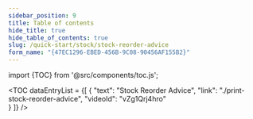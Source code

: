 ```yaml
---
sidebar_position: 9
title: Table of contents
hide_title: true
hide_table_of_contents: true 
slug: /quick-start/stock/stock-reorder-advice
form_name: "{47EC1296-EBED-456B-9C08-90456AF155B2}"
---
```


import {TOC} from '@src/components/toc.js';

<TOC
dataEntryList = {[
{
  "text": "Stock Reorder Advice", 
  "link": "./print-stock-reorder-advice",
  "videoId": "vZg1Qrj4hro"  
}
]}
/>
